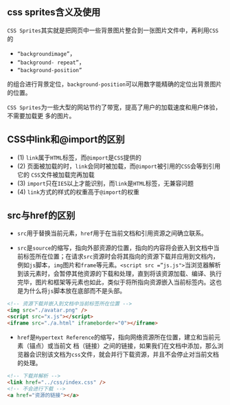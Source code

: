 ## css sprites含义及使用
`CSS Sprites`其实就是把网页中一些背景图片整合到一张图片文件中，再利用`CSS`的
- `“backgroundimage”`，
- `“background- repeat”`，
- `“background-position”`

的组合进行背景定位，`background-position`可以用数字能精确的定位出背景图片的位置。

`CSS Sprites`为一些大型的网站节约了带宽，提高了用户的加载速度和用户体验，不需要加载更
多的图片。

## CSS中link和@import的区别
- (1) `link`属于`HTML`标签，而`@import`是`CSS`提供的
- (2) 页面被加载的时，`link`会同时被加载，而`@import`被引用的`CSS`会等到引用它的 `CSS`文件被加载完再加载
- (3) `import`只在`IE5`以上才能识别，而`link`是`HTML`标签，无兼容问题
- (4) `link`方式的样式的权重高于`@import`的权重

## src与href的区别

- `src`用于替换当前元素，`href`用于在当前文档和引用资源之间确立联系。

- `src`是`source`的缩写，指向外部资源的位置，指向的内容将会嵌入到文档中当前标签所在位置；在请求`src`资源时会将其指向的资源下载并应用到文档内，例如`js`脚本，`img`图片和`frame`等元素。`<script src =”js.js">`当浏览器解析到该元素时，会暂停其他资源的下载和处理，直到将该资源加载、编译、执行完毕，图片和框架等元素也如此，类似于将所指向资源嵌入当前标签内。这也是为什么将`js`脚本放在底部而不是头部。
```html
<!-- 资源下载并嵌入到文档中当前标签所在位置 -->
<img src="./avatar.png" />
<script src="x.js"></script>
<iframe src="./a.html" iframeborder="0"></iframe>
```

- `href`是`Hypertext Reference`的缩写，指向网络资源所在位置，建立和当前元素（锚点）或当前文
档（链接）之间的链接，如果我们在文档中添加，那么浏览器会识别该文档为`css`文件，就会并行下载资源，并且不会停止对当前文档的处理。
```html
<!-- 下载并解析 -->
<link href="../css/index.css" />
<!-- 不会进行下载 -->
<a href="资源的链接"></a>
```

